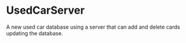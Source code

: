 # UsedCarServer
A new used car database using a server that can add and delete cards updating the database.
